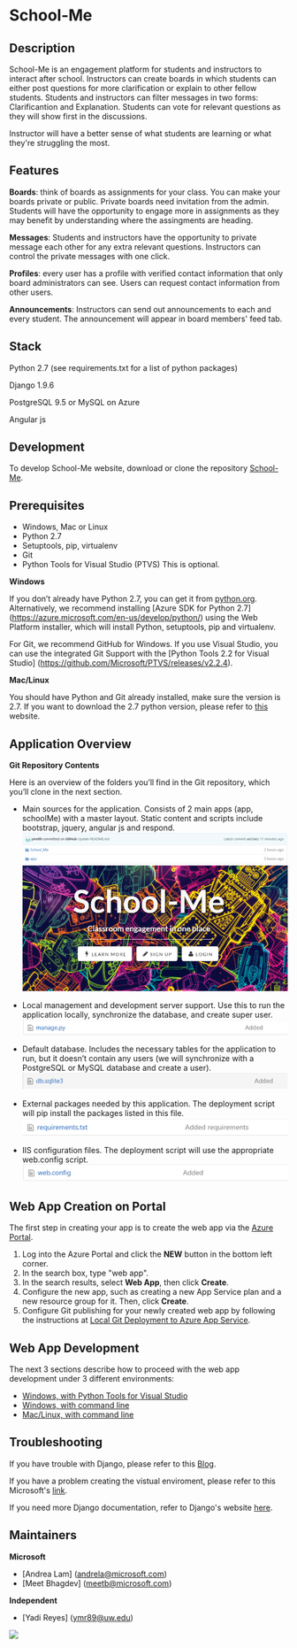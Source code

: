 # School-Me

## Description 

School-Me is an engagement platform for students and instructors to interact after school. Instructors can create boards in which students can either post questions for more clarification or explain to other fellow students. Students and instructors can filter messages in two forms: Clarificantion and Explanation.  Students can vote for relevant questions as they will show first in the discussions. 

Instructor will have a better sense of what students are learning or what they're struggling the most. 

## **Features**

**Boards**: think of boards as assignments for your class. You can make your boards private or public. Private boards need invitation from the admin. Students will have the opportunity to engage more in assignments as they may benefit by understanding where the assingments are heading.

**Messages**: Students and instructors have the opportunity to private message each other for any extra relevant questions. Instructors can control the private messages with one click. 

**Profiles**: every user has a profile with verified contact information that only board administrators can see. Users can request contact information from other users.

**Announcements**: Instructors can send out announcements to each and every student. The announcement will appear in board members' feed tab. 

## **Stack**

Python 2.7 (see requirements.txt for a list of python packages)

Django 1.9.6

PostgreSQL 9.5 or MySQL on Azure

Angular js

## **Development**

To develop School-Me website, download or clone the repository 
[School-Me](https://github.com/ymr89/School-Me).

## **Prerequisites**

+	Windows, Mac or Linux
+	Python 2.7
+	Setuptools, pip, virtualenv
+	Git
+	Python Tools for Visual Studio (PTVS) This is optional. 

**Windows** 

If you don’t already have Python 2.7, you can get it from [python.org](https://www.python.org/download/releases/2.7/). Alternatively, we recommend installing [Azure SDK for Python 2.7] (https://azure.microsoft.com/en-us/develop/python/) using the Web Platform installer, which will install Python, setuptools, pip and virtualenv.

For Git, we recommend GitHub for Windows. If you use Visual Studio, you can use the integrated Git Support with the [Python Tools 2.2 for Visual Studio] (https://github.com/Microsoft/PTVS/releases/v2.2.4).

**Mac/Linux**

You should have Python and Git already installed, make sure the version is 2.7. If you want to download the 2.7 python version, please refer to [this](https://www.python.org/download/releases/2.7/) website. 

## **Application Overview**

**Git Repository Contents** 

Here is an overview of the folders you’ll find in the Git repository, which you’ll clone in the next section.

+ Main sources for the application. Consists of 2 main apps (app, schoolMe) with a master layout. Static content and scripts include bootstrap, jquery, angular js and respond.  
![1](https://github.com/ymr89/School-Me/blob/master/imagesReadMe/1.png)
![2](https://github.com/ymr89/School-Me/blob/master/imagesReadMe/2.PNG)

+ Local management and development server support. Use this to run the application locally, synchronize the database, and create super user.  
![3](https://github.com/ymr89/School-Me/blob/master/imagesReadMe/3.png)

+ Default database. Includes the necessary tables for the application to run, but it doesn’t contain any users (we will synchronize with a PostgreSQL or MySQL database and create a user).  
![4](https://github.com/ymr89/School-Me/blob/master/imagesReadMe/4.png)

+ External packages needed by this application. The deployment script will pip install the packages listed in this file.  
![5](https://github.com/ymr89/School-Me/blob/master/imagesReadMe/5.png)

+ IIS configuration files. The deployment script will use the appropriate web.config script.  
![6](https://github.com/ymr89/School-Me/blob/master/imagesReadMe/6.png)

## **Web App Creation on Portal**

The first step in creating your app is to create the web app via the [Azure Portal](https://portal.azure.com).

1. Log into the Azure Portal and click the **NEW** button in the bottom left corner.
3. In the search box, type "web app".
4. In the search results, select **Web App**, then click **Create**.
5. Configure the new app, such as creating a new App Service plan and a new resource group for it. Then, click **Create**.
6. Configure Git publishing for your newly created web app by following the instructions at [Local Git Deployment to Azure App Service](app-service-deploy-local-git.md).

## **Web App Development**

The next 3 sections describe how to proceed with the web app development under 3 different environments:

+	[Windows, with Python Tools for Visual Studio](https://github.com/ymr89/School-Me/blob/master/WindowsVS.md)
+	[Windows, with command line](https://github.com/ymr89/School-Me/blob/master/WindowsCLI.md)
+	[Mac/Linux, with command line](https://github.com/ymr89/School-Me/blob/master/LinuxMac.md)

## **Troubleshooting**

If you have trouble with Django, please refer to this [Blog](https://blogs.msdn.microsoft.com/azureossds/2015/08/04/debug-django-web-application-in-azure-web-apps/).

If you have a problem creating the vistual enviroment, please refer to this Microsoft's  [link](https://github.com/Azure/azure-content/blob/master/includes/web-sites-python-troubleshooting-virtual-environment.md).

If you need more Django documentation, refer to Django's website [here](https://www.djangoproject.com/).

## **Maintainers**

**Microsoft**
+	[Andrea Lam] (andrela@microsoft.com)
+	[Meet Bhagdev] (meetb@microsoft.com)

**Independent**
+	[Yadi Reyes] (ymr89@uw.edu)















<a href="https://azuredeploy.net/" target="_blank">
    <img src="http://azuredeploy.net/deploybutton.png"/>
</a>

